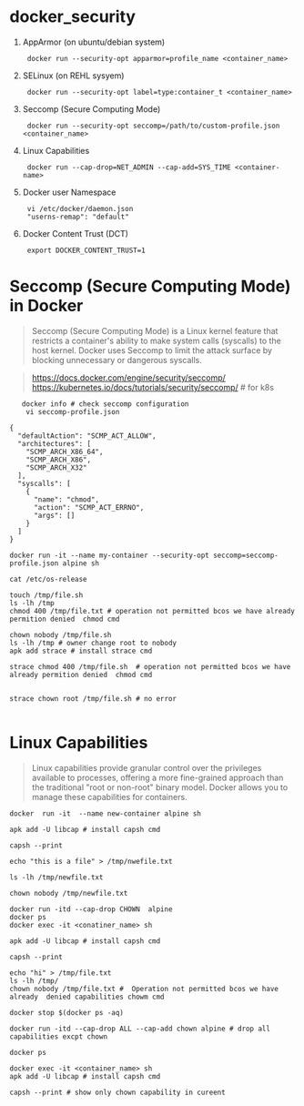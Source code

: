# docker_security

1. AppArmor (on ubuntu/debian system)

        docker run --security-opt apparmor=profile_name <container_name>
2. SELinux (on REHL sysyem)

        docker run --security-opt label=type:container_t <container_name>

3. Seccomp (Secure Computing Mode)

        docker run --security-opt seccomp=/path/to/custom-profile.json <container_name>      

4. Linux Capabilities

        docker run --cap-drop=NET_ADMIN --cap-add=SYS_TIME <container-name>

5. Docker user Namespace

        vi /etc/docker/daemon.json
        "userns-remap": "default" 

6. Docker Content Trust (DCT)

        export DOCKER_CONTENT_TRUST=1

# Seccomp (Secure Computing Mode) in Docker

> Seccomp (Secure Computing Mode) is a Linux kernel feature that restricts a container's ability to make system calls (syscalls) to the host kernel. Docker uses Seccomp to limit the attack surface by blocking unnecessary or dangerous syscalls.

> https://docs.docker.com/engine/security/seccomp/
> https://kubernetes.io/docs/tutorials/security/seccomp/ # for k8s  

       docker info # check seccomp configuration
        vi seccomp-profile.json
```
{
  "defaultAction": "SCMP_ACT_ALLOW",
  "architectures": [
    "SCMP_ARCH_X86_64",
    "SCMP_ARCH_X86",
    "SCMP_ARCH_X32"
  ],
  "syscalls": [
    {
      "name": "chmod",
      "action": "SCMP_ACT_ERRNO",
      "args": []
    }
  ]
}

```
```
docker run -it --name my-container --security-opt seccomp=seccomp-profile.json alpine sh
        
cat /etc/os-release 

touch /tmp/file.sh
ls -lh /tmp
chmod 400 /tmp/file.txt # operation not permitted bcos we have already permition denied  chmod cmd

chown nobody /tmp/file.sh
ls -lh /tmp # owner change root to nobody
apk add strace # install strace cmd

strace chmod 400 /tmp/file.sh  # operation not permitted bcos we have already permition denied  chmod cmd


strace chown root /tmp/file.sh # no error 
  
```
# Linux Capabilities
> Linux capabilities provide granular control over the privileges available to processes, offering a more fine-grained approach than the traditional "root or non-root" binary model. Docker allows you to manage these capabilities for containers.

```
docker  run -it  --name new-container alpine sh

apk add -U libcap # install capsh cmd

capsh --print
```
```
echo "this is a file" > /tmp/nwefile.txt

ls -lh /tmp/newfile.txt

chown nobody /tmp/newfile.txt
```
```
docker run -itd --cap-drop CHOWN  alpine
docker ps
docker exec -it <conatiner_name> sh

apk add -U libcap # install capsh cmd

capsh --print

echo "hi" > /tmp/file.txt
ls -lh /tmp/
chown nobody /tmp/file.txt #  Operation not permitted bcos we have already  denied capabilities chowm cmd
```
```
docker stop $(docker ps -aq)

```
```
docker run -itd --cap-drop ALL --cap-add chown alpine # drop all capabilities excpt chown

docker ps

docker exec -it <container_name> sh
apk add -U libcap # install capsh cmd

capsh --print # show only chown capability in cureent 

```





